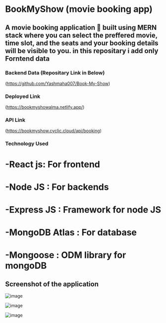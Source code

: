 # BookMyShow (movie booking app)


## A movie booking application 📱 built using MERN stack where you can select the preffered movie, time slot, and the seats and your booking details will be visible to you. in this repositary i add only Forntend data 


### Backend Data (Repositary Link in Below)
(https://github.com/Yashmaha007/Book-My-Show)

### Deployed Link
(https://bookmyshowalma.netlify.app/)

### API Link
(https://bookmyshow.cyclic.cloud/api/booking)

### Technology Used
# -React js: For frontend
# -Node JS : For backends
# -Express JS : Framework for node JS
# -MongoDB Atlas : For database
# -Mongoose : ODM library for mongoDB

## Screenshot of the application
![image](https://github.com/Yashmaha007/BookMyShowFrontend/assets/118992175/00f908b7-28c0-4762-98cc-915120799509)

![image](https://github.com/Yashmaha007/BookMyShowFrontend/assets/118992175/0b0b4359-d35d-489d-87a9-f98c9447c444)

![image](https://github.com/Yashmaha007/BookMyShowFrontend/assets/118992175/6aa6aaec-d6f3-4057-949f-28334fa58b1d)


